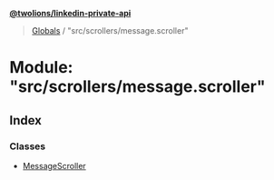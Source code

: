 **[@twolions/linkedin-private-api](../README.md)**

> [Globals](../globals.md) / "src/scrollers/message.scroller"

# Module: "src/scrollers/message.scroller"

## Index

### Classes

* [MessageScroller](../classes/_src_scrollers_message_scroller_.messagescroller.md)
